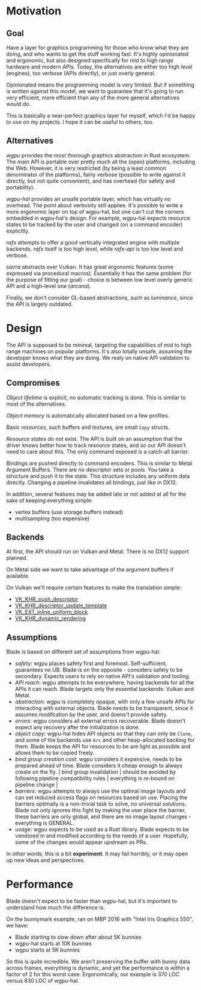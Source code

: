 # Motivation

## Goal

Have a layer for graphics programming for those who know what they are doing, and who wants to get the stuff working fast. It's highly opinionated and ergonomic, but also designed specifically for mid to high range hardware and modern APIs. Today, the alternatives are either too high level (engines), too verbose (APIs directly), or just overly general.

Opinionated means the programming model is very limited. But if something is written against this model, we want to guarantee that it's going to run very efficient, more efficient than any of the more general alternatives would do.

This is basically a near-perfect graphics layer for myself, which I'd be happy to use on my projects. I hope it can be useful to others, too.

## Alternatives

*wgpu* provides the most thorough graphics abstraction in Rust ecosystem. The main API is portable over pretty much all the (open) platforms, including the Web. However, it is very restricted (by being a least common denominator of the platforms), fairly verbose (possible to write against it directly, but not quite convenient), and has overhead (for safety and portability).

*wgpu-hal* provides an unsafe portable layer, which has virtually no overhead. The point about verbosity still applies. It's possible to write a more ergonomic layer on top of wgpu-hal, but one can't cut the corners embedded in wgpu-hal's design. For example, wgpu-hal expects resource states to be tracked by the user and changed (on a command encoder) explicitly.

*rafx* attempts to offer a good vertically integrated engine with multiple backends. *rafx* itself is too high level, while *rafx-api* is too low level and verbose.

*sierra* abstracts over Vulkan. It has great ergonomic features (some expressed via procedural macros). Essentially it has the same problem (for the purpose of fitting our goal) - choice is between low level overly generic API and a high-level one (*arcana*).

Finally, we don't consider GL-based abstractions, such as *luminance*, since the API is largely outdated.

# Design

The API is supposed to be minimal, targeting the capabilities of mid to high range machines on popular platforms. It's also totally unsafe, assuming the developer knows what they are doing. We realy on native API validation to assist developers.

## Compromises

*Object lifetime* is explicit, no automatic tracking is done. This is similar to most of the alternatives.

*Object memory* is automatically allocated based on a few profiles.

Basic *resources*, such buffers and textures, are small `Copy` structs.

*Resource states* do not exist. The API is built on an assumption that the driver knows better how to track resource states, and so our API doesn't need to care about this. The only command exposed is a catch-all barrier.

*Bindings* are pushed directly to command encoders. This is similar to Metal Argument Buffers. There are no descriptor sets or pools. You take a structure and push it to the state. This structure includes any uniform data directly. Changing a pipeline invalidates all bindings, just like in DX12.

In addition, several features may be added late or not added at all for the sake of keeping everything simple:

  - vertex buffers (use storage buffers instead)
  - multisampling (too expensive)

## Backends

At first, the API should run on Vulkan and Metal. There is no DX12 support planned.

On Metal side we want to take advantage of the argument buffers if available.

On Vulkan we'll require certain features to make the translation simple:

  - [VK_KHR_push_descriptor](https://registry.khronos.org/vulkan/specs/1.3-extensions/man/html/VK_KHR_push_descriptor.html)
  - [VK_KHR_descriptor_update_template](https://registry.khronos.org/vulkan/specs/1.3-extensions/man/html/VK_KHR_descriptor_update_template.html)
  - [VK_EXT_inline_uniform_block](https://registry.khronos.org/vulkan/specs/1.3-extensions/man/html/VK_EXT_inline_uniform_block.html)
  - [VK_KHR_dynamic_rendering](https://registry.khronos.org/vulkan/specs/1.3-extensions/man/html/VK_KHR_dynamic_rendering.html)

## Assumptions

Blade is based on different set of assumptions from wgpu-hal:
- *safety*: wgpu places safety first and foremost. Self-sufficient, guarantees no UB. Blade is on the opposite - considers safety to be secondary. Expects users to rely on native API's validation and tooling.
- *API reach*: wgpu attempts to be everywhere, having backends for all the APIs it can reach. Blade targets only the essential backends: Vulkan and Metal.
- *abstraction*: wgpu is completely opaque, with only a few unsafe APIs for interacting with external objects. Blade needs to be transparent, since it assumes modifcation by the user, and doens't provide safety.
- *errors*: wgpu considers all external errors recoverable. Blade doesn't expect any recovery after the initialization is done.
- *object copy*: wgpu-hal hides API objects so that they can only be `Clone`, and some of the backends use `Arc` and other heap-allocated backing for them. Blade keeps the API for resources to be are light as possible and allows them to be copied freely.
- *bind group creation cost*: wgpu considers it expensive, needs to be prepared ahead of time. Blade considers it cheap enough to always create on the fly.
| bind group invalidation | should be avoided by following pipeline compatibility rules | everything is re-bound on pipeline change |
- *barriers*: wgpu attempts to always use the optimal image layouts and can set reduced access flags on resources based on use. Placing the barriers optimally is a non-trivial task to solve, no universal solutions. Blade not only ignores this fight by making the user place the barrier, these barriers are only global, and there are no image layout changes - everything is GENERAL.
- *usage*: wgpu expects to be used as a Rust library. Blade expects to be vendored in and modified according to the needs of a user. Hopefully, some of the changes would appear upstream as PRs.

In other words, this is a bit **experiment**. It may fail horribly, or it may open up new ideas and perspectives.

# Performance

Blade doesn't expect to be faster than wgpu-hal, but it's important to understand how much the difference is.

On the bunnymark example, ran on MBP 2016 with "Intel Iris Graphics 550", we have:

  - Blade starting to slow down after about 5K bunnies
  - wgpu-hal starts at 10K bunnies
  - wgpu starts at 5K bunnies

So this is quite incredible. We aren't preserving the buffer with bunny data across frames, everything is dynamic, and yet the performance is within a factor of 2 for this worst case. Ergonomically, our example is 370 LOC versus 830 LOC of wgpu-hal.
